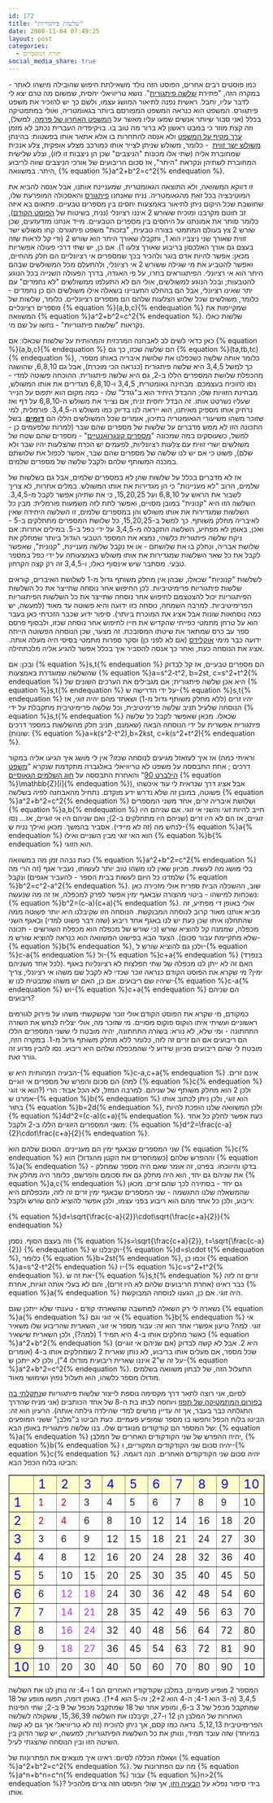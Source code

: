 ```yaml
---
id: 172
title: "שלשות פיתגוריות"
date: 2008-11-04 07:49:25
layout: post
categories: 
  - תורת המספרים
social_media_share: true
---
```

כמו פוסטים רבים אחרים, הפוסט הזה נולד משאילתת חיפוש שהובילה מישהו לאתר - במקרה הזה, "פתירת <a href="http://he.wikipedia.org/wiki/%D7%A9%D7%9C%D7%A9%D7%94_%D7%A4%D7%99%D7%AA%D7%92%D7%95%D7%A8%D7%99%D7%AA">שלשה פיתגורית</a>". נושא טריוויאלי יחסית, שמשום מה טרם יצא לי לדבר עליו, וחבל. ראשית נפנה לתיאור המושג עצמו, ולשם כך יש להזכיר את משפט פיתגורס. המשפט הוא כנראה המשפט המפורסם ביותר בגאומטריה, ואולי במתמטיקה בכלל (אני סבור שיותר אנשים שמעו עליו מאשר על <a href="http://he.wikipedia.org/wiki/%D7%94%D7%9E%D7%A9%D7%A4%D7%98_%D7%94%D7%90%D7%97%D7%A8%D7%95%D7%9F_%D7%A9%D7%9C_%D7%A4%D7%A8%D7%9E%D7%94">המשפט האחרון של פרמה</a>, למשל), וזה קצת מוזר כי במבט ראשון לא ברור מה טוב בו. בויקיפדיה העברית נכתב לא מזמן <a href="http://he.wikipedia.org/wiki/%D7%9E%D7%A9%D7%A4%D7%98_%D7%A4%D7%99%D7%AA%D7%92%D7%95%D7%A8%D7%A1">ערך מקיף על המשפט</a> ולא אנסה להתחרות בו אלא אתאר אותו בפשטות: בהינתן <a href="http://he.wikipedia.org/wiki/%D7%9E%D7%A9%D7%95%D7%9C%D7%A9_%D7%99%D7%A9%D7%A8_%D7%96%D7%95%D7%95%D7%99%D7%AA#.D7.9E.D7.A9.D7.95.D7.9C.D7.A9_.D7.99.D7.A9.D7.A8_.D7.96.D7.95.D7.95.D7.99.D7.AA">משולש ישר זווית</a>  - כלומר, משולש שניתן לצייר אותו כמורכב מצלע אופקית, צלע אנכית שמחוברת אליה (שתי אלו מכונות "הניצבים" שכן הן ניצבות זו לזו), וצלע שלישית המחוברת לשתיהן ונקראת "היתר", אז סכום הריבועים של אורכי הניצבים שווה לריבוע היתר. במשוואה, {% equation %}a^2+b^2=c^2{% endequation %}.

זו דווקא המשוואה, ולא התוצאה הגאומטרית, שמעניינת אותנו, אבל אנסה להביא את המוטיבציה בכל זאת מהגאומטריה. נניח שאנחנו <a href="http://he.wikipedia.org/wiki/%D7%A4%D7%99%D7%AA%D7%92%D7%95%D7%A8%D7%A1">פיתגורס</a> והאסכולה המופרעת שלו, שחושבת שכל היקום ניתן לתיאור באמצעות יחסים בין מספרים טבעיים. פתאום בא איזה זב חוטם מקרבנו ומוכיח ששורש 2 איננו רציונלי (נניח, בשיטות של <a href="http://www.gadial.net/2008/10/31/irrationality_of_square_roots/">הפוסט הקודם</a>), כלומר סותר את אמונתנו על היחסים בין מספרים הטבעיים. מייד אנחנו מזדעזעים, שכן שורש 2 צץ בעולם המתמטי בצורה טבעית, "בזכות" משפט פיתגורס: קחו משולש ישר זווית שאורך שני ניצביו הוא 1, ותקבלו שאורך היתר הוא שורש 2 (ודי קל לראות שזה בעצם גם אורך האלכסון בריבוע שאורך צלעו 1). אם כן, יש שתי דרכי פעולה אפשריות מכאן: אפשר להיות אדם בוגר ולהכיר בכך שמספרים אי רציונליים הם חלק מהחיים, ואפשר להטביע את מי שגילה ששורש 2 אי רציונלי, ולהתעלם מכל המשולשים שבהם היתר הוא אי רציונלי. הפיתגוראים בחרו, על פי האגדה, בדרך הפעולה השנייה בכל הנוגע להטבעות; ובכל הנוגע למשולשים, אולי הם לא התעלמו ממשולשים "לא נחמדים" עם יתר שאינו רציונלי, אבל הם בהחלט התעניינו בשאלה אילו משולשים הם כן נחמדים - כלומר, משולשים שכל שלוש הצלעות שלהם הם מספרים רציונליים. כלומר, שלשות של מספרים רציונליים {% equation %}(a,b,c){% endequation %} שמקיימות את המשוואה {% equation %}a^2+b^2=c^2{% endequation %}. שלשות כאלו נקראות "שלשות פיתגוריות" - נחשו על שם מי.

כאן כדאי לשים לב לאבחנה המרכזית והמהותית על שלשות שכאלו: אם {% equation %}(a,b,c){% endequation %} הם שלשה שכזו, כך גם {% equation %}(ta,tb,tc){% endequation %}, כלומר אותה שלשה כשכפלנו את שלושת איבריה באותו מספר. כך למשל 3,4,5 היא שלשה פיתגורית (כנראה הכי מוכרת), אבל גם 6,8,10, שהושגה מהכפלת שלושת המספרים הללו ב-2, גם היא שלשה פיתגורית. ההוכחה פשוטה למדי - נסו להוכיח בעצמכם. מבחינה גאומטרית, 3,4,5 ו-6,8,10 מגדירים את אותו המשולש, מבחינת הזוויות שלו; ההבדל היחיד הוא ב"גודל" שלו - כמה מקום הוא יתפוס על הנייר שעליו נשרטט אותו. זה הבדל יחסית זניח; אם נצייר את משולש ה-6,8,10 על דף ואז נרחיק אותו מספיק מאיתנו, הוא ייראה לנו בדיוק כמו משולש ה-3,4,5. פורמלית, למי שזוכר משהו משיעורי הגאומטריה בתיכון, אומרים שכל המשולשים הללו הם <a href="http://he.wikipedia.org/wiki/%D7%93%D7%9E%D7%99%D7%95%D7%9F_%D7%9E%D7%A9%D7%95%D7%9C%D7%A9%D7%99%D7%9D#.D7.93.D7.9E.D7.99.D7.95.D7.9F_.D7.9E.D7.A9.D7.95.D7.9C.D7.A9.D7.99.D7.9D"><strong>דומים</strong></a>. בשל התכונה הזו לא ממש מדברים על שלשות של מספרים שהם שבר (למרות שלפעמים כן - למשל, כשעוסקים במה שמכונה "<a href="http://he.wikipedia.org/wiki/%D7%9E%D7%A1%D7%A4%D7%A8_%D7%A7%D7%95%D7%A0%D7%92%D7%A8%D7%95%D7%90%D7%A0%D7%98%D7%99">מספרים קונגרואנטיים</a>" - מספרים שהם שטח של משולשים ישרי זווית עם צלעות רציונליות, לפעמים יש הכרח שהצלעות יהיו שבר ולא שלם), פשוט כי אם יש לנו שלשה של מספרים שהם שבר, אפשר לכפול את שלושתם במכנה המשותף שלהם ולקבל שלשה של מספרים שלמים.

אז לא מדברים בכלל על שלשות שהן לא במספרים שלמים, אבל גם בשלשות של שלמים, הרוב "לא מעניינות" כי הן מגדירות את אותו המשולש. במלים אחרות, לא צריך לשבור את הראש על 6,8,10 ועל 15,20,25, כי את שתיהן אפשר לקבל מ-3,4,5. השלשה הזו היא "קנונית" במובן מסויים, ואפשר לתת לזה משמעות פורמלית: מבין כל השלשות שמגדירות את אותו משולש והן במספרים שלמים, זו השלשה היחידה שאין לאיבריה מחלק משותף. כך למשל ב-15,20,25, כל שלושת המספרים מתחלקים ב-5 - ואכן, באופן לא מפתיע, השלשה התקבלה מ-3,4,5 על ידי כפל ב-5. במילים אחרות: אם ניקח שלשה פיתגורית כלשהי, נמצא את המספר הטבעי הגדול ביותר שמחלק את שלושת אבריה, ונחלק בו את שלושתם - או אז נקבל שלשה מעניינת, "קנונית", שאפשר לקבל את כל שאר השלשות שמגדירות את אותו משולש באמצעותה על ידי כפל במספר טבעי. מסתבר שיש אינסוף כאלו, ו-3,4,5 זה רק קצה הקרחון.

לשלשות "קנוניות" שכאלו, שבהן אין מחלק משותף גדול מ-1 לשלושת האיברים, קוראים שלשות פיתגוריות פרימיטיביות. לכן החיפוש אחר נוסחה שתייצר את כל השלשות הפיתגוריות יכול להצטצמם לחיפוש אחר נוסחה שתייצר את כל השלשות הפיתגוריות הפרימיטיביות. למרבה השמחה, נוסחה כזו ידועה והיא פשוטה עד מאוד (למעשה, יש כמה נוסחאות שונות אבל אציג את המוכרת ביותר). סיפור ידוע שכבר הזכרתי כאן בעבר הוא על טרחן מתמטי כפייתי שהקדיש את חייו לחיפוש אחר נוסחה שכזו, ולבסוף פרסם ספר עב כרס שמתאר את שיטתו המסובכת. זה מצער, שכן הנוסחה הפשוטה הייתה ידועה כבר מימי <a href="http://he.wikipedia.org/wiki/%D7%90%D7%95%D7%A7%D7%9C%D7%99%D7%93%D7%A1">אוקלידס</a> (אם לא לפני כן) וסקר ספרות מתמטי בסיסי היה מעלה אותה. אציג את הנוסחה כעת, ואחר כך אנסה להסביר איך בכלל אפשר להגיע אליה מלכתחילה.

ובכן: אם {% equation %}s,t{% endequation %} הם מספרים טבעיים, אז קל לבדוק שהשלשה שמוגדרת באמצעות {% equation %}a=s^2-t^2, b=2st, c=s^2+t^2{% endequation %} היא אכן שלשה פיתגורית; אם מגבילים את הערכים השונים של {% equation %}s,t{% endequation %} על ידי הדרישה ש-{% equation %}s,t{% endequation %} יהיו זרים (ללא מחלק משותף גדול מ-1) ושאחד מהם יהיה זוגי, אז הנוסחה שלעיל תניב שלשה פרימיטיבית, וכל שלשה פרימיטיבית מתקבלת על ידי {% equation %}s,t{% endequation %} שכאלו. מכאן שאפשר לקבל כל שלשה פיתגורית אפשרית על ידי הנוסחה הבאה (שאמנם, תניב חלק מהשלשות במספר דרכים שונות): {% equation %}a=k(s^2-t^2),b=2kst, c=k(s^2+t^2){% endequation %}.

אז איך לעזאזל מגיעים לנוסחה שכזו? אין לי מושג איך הגיעו אליה במקור (וראיתי כמה דרכים ; אחת התבססה על משפט לא טריוויאלי באלגברה מתקדמת שנקרא "<a href="http://en.wikipedia.org/wiki/Hilbert_Theorem_90">משפט הילברט 90</a>" והאחרת התבססה על <a href="http://he.wikipedia.org/wiki/%D7%97%D7%95%D7%92_%D7%94%D7%A9%D7%9C%D7%9E%D7%99%D7%9D_%D7%A9%D7%9C_%D7%92%D7%90%D7%95%D7%A1">חוג השלמים הגאוסיים</a> {% equation %}\mathbb{Z}[i]{% endequation %}), אבל אציג דרך שנראית לי עוד איכשהו פשוטה, במובן זה שלא נדרש ידע מוקדם. נתחיל מהאבחנה לפיה בשלשה {% equation %}a^2+b^2=c^2{% endequation %} ושלושת איבריה זרים, אחד משני המספרים {% equation %}a,b{% endequation %} חייב להיות זוגי והשני אי זוגי. אם שניהם היו זוגיים, אז הם לא היו זרים (שניהם היו מתחלקים ב-2); ואם שניהם היו אי זוגיים, אז... נסו לנחש מה (זה לא מיידי). אסביר בהמשך. מכאן ואילך נניח ש-{% equation %}a{% endequation %} הוא האי זוגי מבין השניים ואילו {% equation %}b{% endequation %} הוא הזוגי.

כעת נבהה זמן מה במשוואה {% equation %}a^2+b^2=c^2{% endequation %} בלי מושג מה לעשות. מכיוון שאין לנו משהו טוב יותר לעשותו, נעביר אגף (זה הרי מה שלמדנו כל היום לעשות בבית הספר - להעביר אגפים) ונקבל {% equation %}b^2=c^2-a^2{% endequation %}. שוב, ההשכלה הבית ספרית אולי מזכירה כאן נשכחות למישהו - ביטוי מהצורה שבאגף ימין אפשר לפרק למכפלה, אז זה מה שנעשה: {% equation %}b^2=(c-a)(c+a){% endequation %}. אולי באופן די מפתיע, זה מביא אותנו מאוד קרוב לנוסחה המבוקשת. הנוסחה הזו שקיבלנו היא יותר פשוטה ממה שהתחלנו איתו שכן כעת יש לנו באגף אחד ריבוע (שזה דבר פשוט למדי) ובאגף השני מכפלה, שממנה קל להוציא שורש (כי שורש של מכפלה הוא מכפלת השורשים - תכונה שלא מתקיימת עבור סכום).
הצעד הבא בפישוט המשוואה הוא כנראה להוציא שורש מ-{% equation %}b{% endequation %}, ולכן גם להוציא שורש ל-{% equation %}c-a{% endequation %} ול-{% equation %}c+a{% endequation %} (בנפרד לכל אחד משניהם). האם זה לא ייתן לנו מכפלה של שתי תפלצות לא רציונליות באגף ימין? מי שקרא את הפוסט הקודם כנראה זוכר שכדי לא לקבל שם משהו אי רציונלי, צריך שיהיו שם ריבועים. אם כן, האם יש משהו שמבטיח לנו ש-{% equation %}c-a{% endequation %} וש-{% equation %}c+a{% endequation %} הם שניהם ריבועים?

כמקודם, מי שקרא את הפוסט הקודם אולי זוכר שקשקשתי משהו על פירוק לגורמים ראשוניים ועשיתי איתו הוקוס פוקוס מסויים. מי שזוכר מה, אולי יצליח לנחש את השורה התחתונה - ומי שלא, לא נורא: בשורה התחתונה, יהיה מובטח לי ששני המספרים הללו הם ריבועים אם הם זרים זה לזה, כלומר ללא מחלק משותף גדול מ-1. במקרה הזה, מובטח לי שהם ריבועים מכיוון שידוע לי שהמכפלה שלהם היא ריבוע. נסו להבין מדוע זה גורר זאת.

הבעיה המהותית היא ש-{% equation %}c-a,c+a{% endequation %} אינם זרים. הם סכום והפרש של מספרים אי זוגיים (למה {% equation %}c{% endequation %} הוא אי זוגי?) ולכן 2 הוא מחלק משותף של שניהם. למרבה המזל, לא הכל אבוד: הרי אמרנו ש-{% equation %}b{% endequation %} הוא זוגי, ולכן ניתן לכתוב אותו בתור {% equation %}b=2d{% endequation %}, ולכן המשוואה שלנו הופכת להיות {% equation %}4d^2=(c-a)(c+a){% endequation %}. כעת אפשר לחלק כל אחד משני המספרים הזוגיים הללו ב-2 ולקבל: {% equation %}d^2=\frac{c-a}{2}\cdot\frac{c+a}{2}{% endequation %}.

שני המספרים שבאגף ימין הם מעניינים. הסכום שלהם הוא {% equation %}c{% endequation %} וההפרש שלהם (כשמחסרים את הקטן מהגדול) הוא {% equation %}a{% endequation %} - בדקו והיווכחו. בפרט, זה אומר שאם היה מספר שמחלק את שניהם גם יחד, הוא היה מחלק גם את סכומם והפרשם, כלומר היה מחלק את {% equation %}a,c{% endequation %} גם יחד - בסתירה לכך שהם זרים. מכאן שהמשאלה שלנו התגשמה - שני המספרים שבאגף ימין זרים זה לזה, ומכפלתם היא ריבוע, ולכן כל אחד מהם הוא ריבוע בפני עצמו, ולכן אפשר להוציא להם שורש ולקבל:

{% equation %}d=\sqrt{\frac{c-a}{2}}\cdot\sqrt{\frac{c+a}{2}}{% endequation %}

וזה בעצם הסוף. נסמן {% equation %}s=\sqrt{\frac{c+a}{2}}, t=\sqrt{\frac{c-a}{2}} {% endequation %} וקיבלנו ש-{% equation %}d=s\cdot t{% endequation %}, כלומר {% equation %}b=2st{% endequation %}, וכמו כן {% equation %}a=s^2-t^2{% endequation %} ו-{% equation %}c=s^2+t^2{% endequation %}. את זה ש-{% equation %}s,t{% endequation %} זרים זה לזה כבר ראינו (אחרת הריבועים שלהם לא היו זרים), והם לא בעלי אותה זוגיות, אחרת {% equation %}a{% endequation %} היה זוגי. אם כן, הגענו לנוסחה המבוקשת.

נשארה לי רק השאלה למחשבה שהשארתי קודם - טענתי שלא ייתכן שגם {% equation %}a{% endequation %} אי זוגי וגם {% equation %}b{% endequation %} אי זוגי. למה? טיעון אפשרי אחד הוא זה: עבור מספר אי זוגי, השארית שהריבוע שלו משאיר כאשר מחלקים אותו ב-4 היא תמיד 1 (למה?), ולכן השארית שישאיר {% equation %}a^2+b^2{% endequation %} (אם שניהם אי זוגיים) היא 2. אבל לא קשה לבדוק שכל מספר, אם מעלים אותו בריבוע, לא נותן שארית 2 כשמחלקים אותו ב-4 (אומרים על זה ש"2 איננו שארית ריבועית מודולו 4"), ולכן לא ייתכן ש-{% equation %}a^2+b^2=c^2{% endequation %}. התעלול הזה, של לבחון משוואה בשלמים מודולו מספר כלשהו, הוא תעלול נפוץ ושימושי מאוד.

לסיום, אני רוצה לתאר דרך מקסימה נוספת לייצור שלשות פיתגוריות ש<a href="http://www.tapuz.co.il/TapuzForum/main/Viewmsg.asp?forum=457&amp;msgid=123082595">נתקלתי בה בפורום המתמטיקה של תפוז</a> ויוחסה לבתו בת ה-8 של אחד הכותבים (אני מניח שהדרך התגלתה כבר בעבר, אך זה עדיין מרשים למדי שהילדה גילתה אותה). הרעיון הוא זה: הביטו בלוח הכפל וחפשו בו מספר שמופיע פעמיים. כעת הביטו ב"מלבן" ששני המופעים של המספר הם קודקודים מנוגדים שלו. בנו שלשה פיתגורית באופן הבא: {% equation %}a{% endequation %} יהיה ההפרש של שני הקודקודים האחרים של המלבן, {% equation %}b{% endequation %} יהיה סכום שני הקודקודים המקוריים, ו-{% equation %}c{% endequation %} יהיה סכום שני הקודקודים האחרים. הנה דוגמה. הביטו בלוח הכפל הבא:
<table width="45%" border="1" cellspacing="1">
<tr>
<td width="9%" bgcolor="#ffffcc">&nbsp;</td>
<td width="9%" bgcolor="#ffffcc"><font size="5" color="#0000ff">1</font></td>
<td width="9%" bgcolor="#ffffcc"><font size="5" color="#0000ff">2</font></td>
<td width="9%" bgcolor="#ffffcc"><font size="5" color="#0000ff">3</font></td>
<td width="9%" bgcolor="#ffffcc"><font size="5" color="#0000ff">4</font></td>
<td width="9%" bgcolor="#ffffcc"><font size="5" color="#0000ff">5</font></td>
<td width="9%" bgcolor="#ffffcc"><font size="5" color="#0000ff">6</font></td>
<td width="9%" bgcolor="#ffffcc"><font size="5" color="#0000ff">7</font></td>
<td width="9%" bgcolor="#ffffcc"><font size="5" color="#0000ff">8</font></td>
<td width="9%" bgcolor="#ffffcc"><font size="5" color="#0000ff">9</font></td>
<td width="9%" bgcolor="#ffffcc"><font size="5" color="#0000ff">10</font></td>
</tr>
<tr>
<td bgcolor="#ffffcc"><font size="5" color="#0000ff">1</font></td>
<td><font size="4" color="#cc0000">1</font></td>
<td><font size="4" color="#cc0000">2</font></td>
<td><font size="4">3</font></td>
<td><font size="4">4</font></td>
<td><span><font size="4">5</font></span></td>
<td><font size="4">6</font></td>
<td><font size="4">7</font></td>
<td><font size="4">8</font></td>
<td><font size="4">9</font></td>
<td><font size="4">10</font></td>
</tr>
<tr>
<td bgcolor="#ffffcc"><font size="5" color="#0000ff">2</font></td>
<td><font size="4" color="#cc0000">2</font></td>
<td><font size="4" color="#cc0000">4</font></td>
<td><font size="4">6</font></td>
<td><font size="4">8</font></td>
<td><font size="4">10</font></td>
<td><font size="4">12</font></td>
<td><font size="4">14</font></td>
<td><font size="4">16</font></td>
<td><font size="4">18</font></td>
<td><font size="4">20</font></td>
</tr>
<tr>
<td bgcolor="#ffffcc"><font size="5" color="#0000ff">3</font></td>
<td><font size="4">3</font></td>
<td><font size="4">6</font></td>
<td><font size="4">9</font></td>
<td><font size="4">12</font></td>
<td><font size="4">15</font></td>
<td><font size="4">18</font></td>
<td><font size="4">21</font></td>
<td><font size="4">24</font></td>
<td><font size="4">27</font></td>
<td><font size="4">30</font></td>
</tr>
<tr>
<td bgcolor="#ffffcc"><font size="5" color="#0000ff">4</font></td>
<td><font size="4">4</font></td>
<td><font size="4">8</font></td>
<td><font size="4">12</font></td>
<td><font size="4">16</font></td>
<td><font size="4">20</font></td>
<td><font size="4">24</font></td>
<td><font size="4">28</font></td>
<td><font size="4">32</font></td>
<td><font size="4">36</font></td>
<td><font size="4">40</font></td>
</tr>
<tr>
<td bgcolor="#ffffcc"><font size="5" color="#0000ff">5</font></td>
<td><font size="4">5</font></td>
<td><font size="4">10</font></td>
<td><font size="4">15</font></td>
<td><font size="4">20</font></td>
<td><font size="4">25</font></td>
<td><font size="4">30</font></td>
<td><font size="4">35</font></td>
<td><font size="4">40</font></td>
<td><font size="4">45</font></td>
<td><font size="4">50</font></td>
</tr>
<tr>
<td bgcolor="#ffffcc"><font size="5" color="#0000ff">6</font></td>
<td><font size="4">6</font></td>
<td><font size="4" color="#9933ff">12</font></td>
<td><font size="4" color="#9933ff">18</font></td>
<td><font size="4">24</font></td>
<td><font size="4">30</font></td>
<td><font size="4">36</font></td>
<td><font size="4">42</font></td>
<td><font size="4">48</font></td>
<td><font size="4">54</font></td>
<td><font size="4">60</font></td>
</tr>
<tr>
<td bgcolor="#ffffcc"><font size="5" color="#0000ff">7</font></td>
<td><font size="4">7</font></td>
<td><font size="4" color="#9933ff">14</font></td>
<td><font size="4" color="#9933ff">21</font></td>
<td><font size="4">28</font></td>
<td><font size="4">35</font></td>
<td><font size="4">42</font></td>
<td><font size="4">49</font></td>
<td><font size="4">56</font></td>
<td><font size="4">63</font></td>
<td><font size="4">70</font></td>
</tr>
<tr>
<td bgcolor="#ffffcc"><font size="5" color="#0000ff">8</font></td>
<td><font size="4">8</font></td>
<td><font size="4" color="#9933ff">16</font></td>
<td><font size="4" color="#9933ff">24</font></td>
<td><font size="4">32</font></td>
<td><font size="4">40</font></td>
<td><font size="4">48</font></td>
<td><font size="4">56</font></td>
<td><font size="4">64</font></td>
<td><font size="4">72</font></td>
<td><font size="4">80</font></td>
</tr>
<tr>
<td bgcolor="#ffffcc"><font size="5" color="#0000ff">9</font></td>
<td><font size="4">9</font></td>
<td><font size="4" color="#9933ff">18</font></td>
<td><font size="4" color="#9933ff">27</font></td>
<td><font size="4">36</font></td>
<td><font size="4">45</font></td>
<td><font size="4">54</font></td>
<td><font size="4">63</font></td>
<td><font size="4">72</font></td>
<td><font size="4">81</font></td>
<td><font size="4">90</font></td>
</tr>
<tr>
<td bgcolor="#ffffcc"><font size="5" color="#0000ff">10</font></td>
<td><font size="4">10</font></td>
<td><font size="4">20</font></td>
<td><font size="4">30</font></td>
<td><font size="4">40</font></td>
<td><font size="4">50</font></td>
<td><font size="4">60</font></td>
<td><font size="4">70</font></td>
<td><font size="4">80</font></td>
<td><font size="4">90</font></td>
<td><font size="4">10</font></td>
</tr>
</table>
המספר 2 מופיע פעמיים, במלבן שקודקודיו האחרים הם 1 ו-4: זה נותן לנו את השלשה 3,4,5 (ה-3 הוא 4-1; ה-4 הוא 2+2; וה-5 הוא 1+4). באופן דומה, חפשו מופע של 18 שמתקבל מכפל של 3 ב-6, ומופע אחר של 18 שמתקבל מכפל של 9 ב-2; שתי הפינות האחרות של המלבן הן 12 ו-27, וקיבלנו את השלשה 15,36,39, ששקולה לשלשה הפרימיטיבית 5,12,13. נראה כמו קסם, אך ניתן להוכיח (זה לא טריוויאלי אך גם לא קשה במיוחד) שזה עובד תמיד, ונותן את כל השלשות הפיתגוריות; למעשה, יש קשר הדוק בין השיטה הזו ובין הנוסחה שהצגתי לעיל.

ושאלת הכללה לסיום: ראינו איך מוצאים את הפתרונות של {% equation %}a^2+b^2=c^2{% endequation %}. מה עם הפתרונות של {% equation %}a^n+b^n=c^n{% endequation %} עבור {% equation %}n&gt;2{% endequation %}? בידי סיפור נפלא על <a href="http://he.wikipedia.org/wiki/%D7%94%D7%9E%D7%A9%D7%A4%D7%98_%D7%94%D7%90%D7%97%D7%A8%D7%95%D7%9F_%D7%A9%D7%9C_%D7%A4%D7%A8%D7%9E%D7%94">הבעיה הזו</a>, אך שולי הפוסט הזה צרים מלהכיל אותו.
